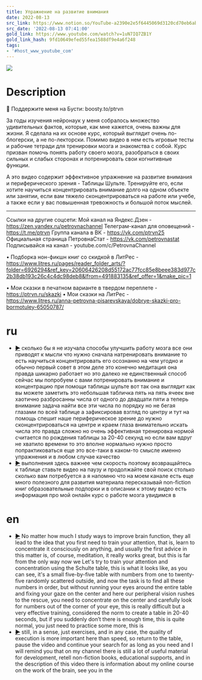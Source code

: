 ```yaml
---
title: Упражнение на развитие внимания
date: 2022-08-13
src_link: https://www.notion.so/YouTube-a2390e2e5f6445069d3120cd70eb6ab9
src_date: '2022-08-13 07:41:00'
gold_link: https://www.youtube.com/watch?v=1uN7IQ7ZB1Y
gold_link_hash: 9fd10649efed55fea1588df9e4a6f248
tags:
- '#host_www_youtube_com'
---
```


![](https://www.youtube.com/watch?v=1uN7IQ7ZB1Y) 
# Description 
💜 Поддержите меня на Бусти: boosty.to/ptrvn 

За годы изучения нейронаук у меня собралось множество удивительных фактов, которые, как мне кажется, очень важны для жизни. Я сделала на их основе курс, который выглядит очень по-блогерски, а не по-лекторски. Помимо видео в нем есть игровые тесты и рабочие тетради для тренировки мозга и знакомства с собой. Курс призван помочь понять работу своего мозга, разобраться в своих сильных и слабых сторонах и потренировать свои когнитивные функции. 

А это видео содержит эффективное упражнение на развитие внимания и периферического зрения - Таблицы Шульте. Тренируйте его, если хотите научиться концентрировать внимание долго на одном объекте или занятии, если вам тяжело сконцентрироваться на работе или учебе, а также если у вас повышенная тревожность и большой поток мыслей. 
______
Ссылки на другие соцсети:
Мой канал на Яндекс.Дзен - https://zen.yandex.ru/petrovnachannel
Телеграм-канал для оповещений - https://t.me/ptrvn 
Группа канала в ВК - https://vk.com/ptrvn25 
Официальная страница ПетровнаСтат - https://vk.com/petrovnastat 
Подписывайся на канал - youtube.com/c/PetrovnaChannel

• Подборка нон-фикшн книг со скидкой в ЛитРес - https://www.litres.ru/pages/reader_folder_arts/?folder=6926294&ref_key=20606426208d55172ac77fcc85e8beee383d977c2b38db193c26c4c4dc98deb8&lfrom=491883135&ref_offer=1&make_pic=1 

• Мои сказки в печатном варианте в твердом переплете - https://ptrvn.ru/skazki
• Мои сказки на ЛитРес - https://www.litres.ru/anna-petrovna-pisarevskaya/dobrye-skazki-pro-bormotuley-65050787/
# ru
 - ~~[▶](https://www.youtube.com/watch?v=1uN7IQ7ZB1Y&t=0)~~  сколько бы я не изучала способы улучшить работу мозга все они приводят к мысли что нужно сначала натренировать внимание то есть научиться концентрировать его осознанно на чем угодно и обычно первый совет в этом деле это конечно медитация она правда шикарно работает но это далеко не единственный способ сейчас мы попробуем с вами потренировать внимание и концентрацию при помощи таблицы шульте вот так она выглядит как вы можете заметить это небольшая табличка пять на пять ячеек вне хаотично разбросанны числа от одного до двадцати пяти а теперь внимание задача найти все эти числа по порядку но не бегая глазами по всей таблице а зафиксировав взгляд по центру и тут на помощь спешит наше периферическое зрение до нужно сконцентрироваться на центре и краем глаза внимательно искать числа это правда сложно но очень эффективная тренировка нормой считается по рождения таблицы за 20-40 секунд но если вам вдруг не хватило времени то это вполне нормально нужно просто попрактиковаться еще это все-таки в каком-то смысле именно упражнения и в любом случае качество 
 - ~~[▶](https://www.youtube.com/watch?v=1uN7IQ7ZB1Y&t=101)~~  выполнения здесь важнее чем скорость поэтому возвращайтесь к таблице ставьте видео на паузу и продолжайте свой поиск столько сколько вам потребуется а я напомню что на моем канале есть еще много полезного для развития материала пересказывай non-fiction книг образовательные подпорки и в описании к этому видео есть информация про мой онлайн курс о работе мозга увидимся в 
# en
 - ~~[▶](https://www.youtube.com/watch?v=1uN7IQ7ZB1Y&t=0)~~  No matter how much I study ways to improve brain function, they all lead to the idea that you first need to train your attention, that is, learn to concentrate it consciously on anything, and usually the first advice in this matter is, of course, meditation, it really works great, but this is far from the only way now we Let's try to train your attention and concentration using the Schulte table, this is what it looks like, as you can see, it's a small five-by-five table with numbers from one to twenty-five randomly scattered outside, and now the task is to find all these numbers in order, but without running your eyes around  the entire table and fixing your gaze on the center and here our peripheral vision rushes to the rescue, you need to concentrate on the center and carefully look for numbers out of the corner of your eye, this is really difficult but a very effective training, considered the norm to create a table in 20-40 seconds, but if you suddenly don’t  there is enough time, this is quite normal, you just need to practice some more, this is 
 - ~~[▶](https://www.youtube.com/watch?v=1uN7IQ7ZB1Y&t=97)~~  still, in a sense, just exercises, and in any case, the quality of execution is more important here than speed, so return to the table, pause the video and continue your search for as long as you need and I will remind you  that on my channel there is still a lot of useful material for development, retell non-fiction books, educational supports, and in the description of this video there is information about my online course on the work of the brain, see you in the